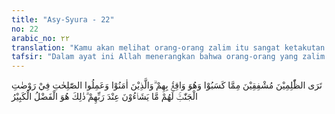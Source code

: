 ```yaml
---
title: "Asy-Syura - 22"
no: 22
arabic_no: ٢٢
translation: "Kamu akan melihat orang-orang zalim itu sangat ketakutan karena (kejahatan-kejahatan) yang telah mereka lakukan, dan (azab) menimpa mereka. Dan orang-orang yang beriman dan mengerjakan kebajikan (berada) di dalam taman-taman surga, mereka memperoleh apa yang mereka kehendaki di sisi Tuhan. Yang demikian itu adalah karunia yang besar."
tafsir: "Dalam ayat ini Allah menerangkan bahwa orang-orang yang zalim itu kelihatan takut, dibayang-bayangi oleh akibat dari berbagai perbuatan jahat yang pernah dilakukannya di dunia, dan siksa yang merupakan balasan dari perbuatan jahatnya yang pasti akan menimpa mereka. Sedangkan orang-orang yang beriman kepada Allah serta taat kepada apa yang diperintahkan dan dilarang-Nya akan dimasukkan ke dalam surga, satu tempat yang penuh dengan taman-taman yang indah, menikmati segala keindahan dan kesenangan yang ada di dalamnya sesuai dengan keinginannya baik yang berupa makanan, minuman, maupun yang berupa pemandangan yang belum pernah dilihat mata, didengar telinga, dan terlintas dalam hati seorang manusia. Semuanya itu adalah suatu kenikmatan besar yang dikaruniakan Allah kepada mereka, yang jauh lebih besar dari kemewahan yang pernah ada di dunia, sebagaimana firman Allah:\n\nItulah karunia Allah, yang diberikan kepada siapa yang Dia kehendaki. Dan Allah mempunyai karunia yang besar. (al-hadid/57: 21)"
---
```

تَرَى الظّٰلِمِيْنَ مُشْفِقِيْنَ مِمَّا كَسَبُوْا وَهُوَ وَاقِعٌۢ بِهِمْ ۗوَالَّذِيْنَ اٰمَنُوْا وَعَمِلُوا الصّٰلِحٰتِ فِيْ رَوْضٰتِ الْجَنّٰتِۚ  لَهُمْ مَّا يَشَاۤءُوْنَ عِنْدَ رَبِّهِمْ ۗذٰلِكَ هُوَ الْفَضْلُ الْكَبِيْرُ 